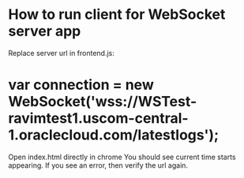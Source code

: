 # How to run client for WebSocket server app
  Replace server url in frontend.js: <br/>
   # var connection = new WebSocket('wss://WSTest-ravimtest1.uscom-central-1.oraclecloud.com/latestlogs');
  Open index.html directly in chrome
  You should see current time starts appearing. If you see an error, then verify the url again.
